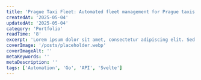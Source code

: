 ```yaml
---
title: 'Prague Taxi Fleet: Automated fleet management for Prague taxis'
createdAt: '2025-05-04'
updatedAt: '2025-05-04'
category: 'Portfolio'
readTime: '8'
excerpt: 'Lorem ipsum dolor sit amet, consectetur adipiscing elit. Sed do eiusmod tempor incididunt ut labore et dolore magna aliqua.'
coverImage: '/posts/placeholder.webp'
coverImageAlt: ''
metaKeywords: ''
metaDescription: ''
tags: ['Automation', 'Go', 'API', 'Svelte']
---
```


